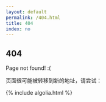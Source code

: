 ```yaml
---
layout: default
permalink: /404.html
title: 404
index: no
---
```


## 404

Page not found! :(

页面很可能被转移到新的地址，请尝试：
<br/>
<div id="search-searchbar"></div>

<div class="post-list" id="search-hits">
</div>
{% include algolia.html %}
